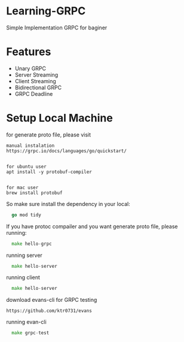 # Learning-GRPC

Simple Implementation GRPC for baginer

# Features

- Unary GRPC
- Server Streaming
- Client Streaming
- Bidirectional GRPC
- GRPC Deadline

# Setup Local Machine 
for generate proto file, please visit

```
manual instalation
https://grpc.io/docs/languages/go/quickstart/


for ubuntu user
apt install -y protobuf-compiler


for mac user
brew install protobuf
```

So make sure install the dependency in your local:

```go
  go mod tidy
```

If you have protoc compailer and you want generate proto file, please running:

```go
  make hello-grpc
```
running server
```go
  make hello-server
```

running client
```go
  make hello-server
```

download evans-cli for GRPC testing
```
https://github.com/ktr0731/evans
```

running evan-cli
```go
  make grpc-test
```
